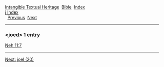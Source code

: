 [Intangible Textual Heritage](../../index)  [Bible](../index) 
[Index](index)   
[j Index](_j_)  
  [Previous](c06280)  [Next](c06282) 

------------------------------------------------------------------------

### &lt;joed&gt; 1 entry

[Neh 11:7](../kjv/neh011.htm#007)  

------------------------------------------------------------------------

[Next: joel (20)](c06282)
